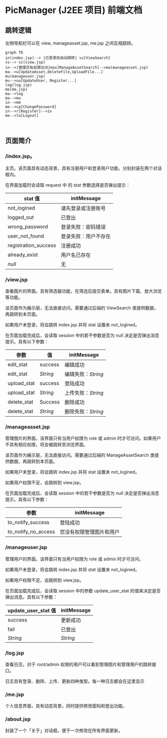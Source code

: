 # PicManager (J2EE 项目) 前端文档

## 跳转逻辑

左侧导航栏可以在 view, manageasset.jsp, me.jsp 之间互相跳转。

```mermaid
graph TD
in(index.jsp)--> |已登录则自动跳转| vs[ViewSearch]
vs--> vi(view.jsp)
in-->|管理员有权限访问|mas[ManageAssetSearch]-->ma(manageasset.jsp)
ma-->u[UpdateAsset,deleteFile,UploadFile...]
mu(manageuser.jsp)
mu-->uu[UpdateUser, Register...]
log(log.jsp)
me(me.jsp)
ma-->log
ma-->mu
in-->me
me-->cp[ChangePassword]
in-->r[Register]-->in
me-->lo[Logout]



```

## 页面简介

### /index.jsp。

主页。该页面具有动态背景，具有注册用户和登录用户功能，分别封装在两个对话框内。

在界面加载时会读取 request 中 的 stat 参数选择是否弹出提示：

stat 值 | initMessage
---|---
not_logined | 请先登录或注册账号
logged_out|已登出
wrong_password | 登录失败：密码错误
user_not_found | 登录失败：用户不存在
registration_success | 注册成功
already_exist | 用户名已存在
*null* | 无

### /view.jsp

查看图片的界面。具有筛选器功能，在筛选后提交表单。具有图片下载、放大浏览等功能。

该页面作为展示层，无法直接访问。需要通过后端的 ViewSearch 类提供数据，再跳转到本页面。

如果用户未登录，将会跳转 index.jsp 并将 stat 设置未 not_logined。

在页面加载完成后，会读取 session 中的若干参数是否为 null 决定是否弹出消息提示。具有以下参数：

| 参数                | 值 | initMessage              |
| ------------------- | --- |------------------------ |
| edit_stat           | success | 编辑成功           |
| edit_stat | *String* | 编辑失败：*String* |
| upload_stat | success | 登陆成功                 |
| upload_stat | *String* | 上传失败：*String* |
| delete_stat | Success | 删除成功 |
| delete_stat | *String* | 删除失败：*String* |

### /manageasset.jsp

管理图片的界面。该界面只有当用户权限为 role 或 admin 时才可访问。如果用户不具有相应权限，将会被跳转至浏览界面。

该页面作为展示层，无法直接访问。需要通过后端的 ManageAssetSearch 类提供数据，再跳转到本页面。

如果用户未登录，将会跳转 index.jsp 并将 stat 设置未 not_logined。

如果用户权限不足，会跳转到 view.jsp。

在页面加载完成后，会读取 session 中的若干参数是否为 null 决定是否弹出消息提示。具有以下参数：

| 参数                | initMessage              |
| ------------------- | ------------------------ |
| to_notify_success   | 登陆成功                 |
| to_notify_no_access | 您没有权限管理图片和用户 |

### /manageuser.jsp

管理用户的界面。该界面只有当用户权限为 role 或 admin 时才可访问。

如果用户未登录，将会跳转 index.jsp 并将 stat 设置未 not_logined。

如果用户权限不足，会跳转到 view.jsp。

在页面加载完成后，会读取 session 中的参数 update_user_stat 的值来决定是否弹出消息。具有以下参数：

| update_user_stat 值 | initMessage |
| ------------------- | ----------- |
| success             | 更新成功    |
| fail                | 已登出      |
| *String*            | *String*    |

### /log.jsp

查看日志。对于 root/admin 权限的用户可以看到管理图片和管理用户的跳转接口。

日志具有登录、删除、上传、更新四种类型。每一种日志都会在这里显示

### /me.jsp

个人信息界面，具有动态背景，同时提供修改密码和登出功能。

### /about.jsp

封装了一个「关于」对话框。便于一次修改在所有界面更新。